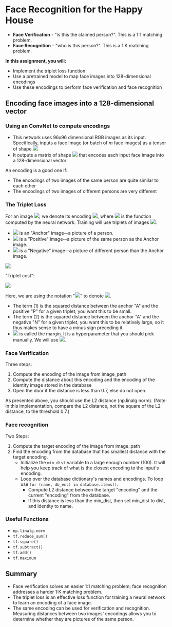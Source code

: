 # Face Recognition for the Happy House

- **Face Verification** - "is this the claimed person?". This is a 1:1 matching problem.
- **Face Recognition** - "who is this person?". This is a 1:K matching problem.

**In this assignment, you will:**
- Implement the triplet loss function
- Use a pretrained model to map face images into 128-dimensional encodings
- Use these encodings to perform face verification and face recognition

## Encoding face images into a 128-dimensional vector
### Using an ConvNet to compute encodings
- This network uses 96x96 dimensional RGB images as its input. Specifically, inputs a face image (or batch of $m$ face images) as a tensor of shape <img src="https://latex.codecogs.com/gif.latex?(m,_{n_{C}},_{n_{H}},_{n_{W}})=(m,3,96,96)">
- It outputs a matrix of shape <img src="https://latex.codecogs.com/gif.latex?(m,128)"> that encodes each input face image into a 128-dimensional vector

An encoding is a good one if:
- The encodings of two images of the same person are quite similar to each other
- The encodings of two images of different persons are very different

### The Triplet Loss
For an image <img src="https://latex.codecogs.com/gif.latex?x">, we denote its encoding <img src="https://latex.codecogs.com/gif.latex?f(x)">, where <img src="https://latex.codecogs.com/gif.latex?f"> is the function computed by the neural network.
Training will use triplets of images <img src="https://latex.codecogs.com/gif.latex?(A,P,N)">:
- <img src="https://latex.codecogs.com/gif.latex?A"> is an "Anchor" image--a picture of a person.
- <img src="https://latex.codecogs.com/gif.latex?P"> is a "Positive" image--a picture of the same person as the Anchor image.
- <img src="https://latex.codecogs.com/gif.latex?N"> is a "Negative" image--a picture of different person than the Anchor image.

<img src="https://latex.codecogs.com/gif.latex?$$\mid&space;\mid&space;f(A^{(i)})&space;-&space;f(P^{(i)})&space;\mid&space;\mid_2^2&space;&plus;&space;\alpha&space;<&space;\mid&space;\mid&space;f(A^{(i)})&space;-&space;f(N^{(i)})&space;\mid&space;\mid_2^2$$">

"Triplet cost":

<img src="https://latex.codecogs.com/gif.latex?$$\mathcal{J}&space;=&space;\sum^{m}_{i=1}&space;\large[&space;\small&space;\underbrace{\mid&space;\mid&space;f(A^{(i)})&space;-&space;f(P^{(i)})&space;\mid&space;\mid_2^2}_\text{(1)}&space;-&space;\underbrace{\mid&space;\mid&space;f(A^{(i)})&space;-&space;f(N^{(i)})&space;\mid&space;\mid_2^2}_\text{(2)}&space;&plus;&space;\alpha&space;\large&space;]&space;\small_&plus;&space;\tag{3}$$">

Here, we are using the notation "<img src="https://latex.codecogs.com/gif.latex?$[z]_&plus;$">" to denote <img src="https://latex.codecogs.com/gif.latex?$max(z,0)$">.  

- The term (1) is the squared distance between the anchor "A" and the positive "P" for a given triplet; you want this to be small. 
- The term (2) is the squared distance between the anchor "A" and the negative "N" for a given triplet, you want this to be relatively large, so it thus makes sense to have a minus sign preceding it. 
- <img src="https://latex.codecogs.com/gif.latex?$\alpha$"> is called the margin. It is a hyperparameter that you should pick manually. We will use <img src="hhttps://latex.codecogs.com/gif.latex?$\alpha&space;=&space;0.2$">. 

### Face Verification
Three steps:
1. Compute the encoding of the image from image_path
2. Compute the distance about this encoding and the encoding of the identity image stored in the database
3. Open the door if the distance is less than 0.7, else do not open.

As presented above, you should use the L2 distance (np.linalg.norm). (Note: In this implementation, compare the L2 distance, not the square of the L2 distance, to the threshold 0.7.) 

### Face recognition

Two Steps:

1. Compute the target encoding of the image from image_path
2. Find the encoding from the database that has smallest distance with the target encoding. 
    - Initialize the `min_dist` variable to a large enough number (100). It will help you keep track of what is the closest encoding to the input's encoding.
    - Loop over the database dictionary's names and encodings. To loop use `for (name, db_enc) in database.items()`.
        - Compute L2 distance between the target "encoding" and the current "encoding" from the database.
        - If this distance is less than the min_dist, then set min_dist to dist, and identity to name.

### Useful Functions
- `np.linalg.norm`
- `tf.reduce_sum()`
- `tf.square()`
- `tf.subtract()`
- `tf.add()`
- `tf.maximum`

## Summary
- Face verification solves an easier 1:1 matching problem; face recognition addresses a harder 1:K matching problem. 
- The triplet loss is an effective loss function for training a neural network to learn an encoding of a face image.
- The same encoding can be used for verification and recognition. Measuring distances between two images' encodings allows you to determine whether they are pictures of the same person. 
